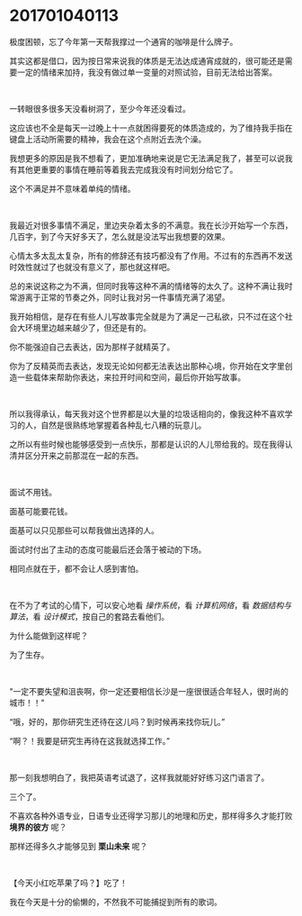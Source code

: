 # 201701040113

极度困顿，忘了今年第一天帮我撑过一个通宵的咖啡是什么牌子。

其实这都是借口，因为按日常来说我的体质是无法达成通宵成就的，很可能还是需要一定的情绪来加持，我没有做过单一变量的对照试验，目前无法给出答案。

<br/>

一转眼很多很多天没看树洞了，至少今年还没看过。

这应该也不全是每天一过晚上十一点就困得要死的体质造成的，为了维持我手指在键盘上活动所需要的精神，我会在这个点附近去洗个澡。

我想更多的原因是我不想看了，更加准确地来说是它无法满足我了，甚至可以说我有其他更重要的事情在睡前等着我去完成我没有时间划分给它了。

这个不满足并不意味着单纯的情绪。

<br/>

我最近对很多事情不满足，里边夹杂着太多的不满意。我在长沙开始写一个东西，几百字，到了今天好多天了，怎么就是没法写出我想要的效果。

心情太多太乱太复杂，所有的修辞还有技巧都没有了作用。不过有的东西再不发送时效性就过了也就没有意义了，那也就这样吧。

总的来说这称之为不满，但同时我等这种不满的情绪等的太久了。这种不满让我时常游离于正常的节奏之外，同时让我对另一件事情充满了渴望。

我开始相信，是存在有些人儿写故事完全就是为了满足一己私欲，只不过在这个社会大环境里边越来越少了，但还是有的。

你不能强迫自己去表达，因为那样子就精英了。

你为了反精英而去表达，发现无论如何都无法表达出那种心境，你开始在文字里创造一些载体来帮助你表达，来拉开时间和空间，最后你开始写故事。

<br/>

所以我得承认，每天我对这个世界都是以大量的垃圾话相向的，像我这种不喜欢学习的人，自然是很熟练地掌握着各种乱七八糟的玩意儿。

之所以有些时候也能够感受到一点快乐，那都是认识的人儿带给我的。现在我得认清并区分开来之前那混在一起的东西。

<br/>

面试不用钱。

面基可能要花钱。

面基可以只见那些可以帮我做出选择的人。

面试时付出了主动的态度可能最后还会落于被动的下场。

相同点就在于，都不会让人感到害怕。

<br/>

在不为了考试的心情下，可以安心地看 *操作系统*，看 *计算机网络*，看 *数据结构与算法*，看 *设计模式*，按自己的套路去看他们。

为什么能做到这样呢？

为了生存。

<br/>

"一定不要失望和沮丧啊，你一定还要相信长沙是一座很很适合年轻人，很时尚的城市！！"

“哦，好的，那你研究生还待在这儿吗？到时候再来找你玩儿。”

“啊？！我要是研究生再待在这我就选择工作。”

<br/>

那一刻我想明白了，我把英语考试退了，这样我就能好好练习这门语言了。

三个了。

不喜欢各种外语专业，日语专业还得学习那儿的地理和历史，那样得多久才能打败 **境界的彼方** 呢？

那样还得多久才能够见到 **栗山未来** 呢？

<br/>

【今天小红吃苹果了吗？】吃了！

我在今天是十分的偷懒的，不然我不可能捕捉到所有的歌词。
